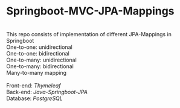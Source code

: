 # Springboot-MVC-JPA-Mappings
<br>
This repo consists of implementation of different JPA-Mappings in Springboot
<br>
One-to-one: unidirectional<br>
One-to-one: bidirectional<br>
One-to-many: unidirectional<br>
One-to-many: bidirectional<br>
Many-to-many mapping
<br><br>
Front-end: <i>Thymeleaf</i>
<br>Back-end: <i>Java-Springboot-JPA</i>
<br>Database: <i>PostgreSQL</i>
